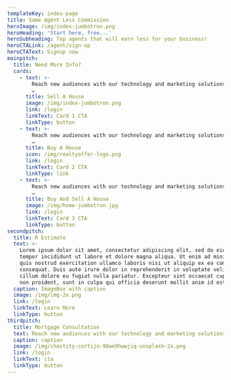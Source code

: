 ```yaml
---
templateKey: index-page
title: Same Agent Less Commission
heroImage: /img/index-jumbotron.png
heroHeading: 'Start here, free...'
heroSubheading: Top agents that will earn less for your business!
heroCTALink: /agent/sign-up
heroCTAText: Signup now
mainpitch:
  title: Need More Info?
  cards:
    - text: >-
        Reach new audiences with our technology and marketing solutions to drive
        …
      title: Sell A House
      image: /img/index-jumbotron.png
      link: /login
      linkText: Card 1 CTA
      linkType: button
    - text: >-
        Reach new audiences with our technology and marketing solutions to drive
        …
      title: Buy A House
      icon: /img/realtyoffer-logo.png
      link: /login
      linkText: Card 2 CTA
      linkType: link
    - text: >-
        Reach new audiences with our technology and marketing solutions to drive
        …
      title: Buy And Sell A House
      image: /img/home-jumbotron.jpg
      link: /login
      linkText: Card 3 CTA
      linkType: button
secondpitch:
  title: R Estimate
  text: >-
    Lorem ipsum dolor sit amet, consectetur adipiscing elit, sed do eiusmod
    tempor incididunt ut labore et dolore magna aliqua. Ut enim ad minim veniam,
    quis nostrud exercitation ullamco laboris nisi ut aliquip ex ea commodo
    consequat. Duis aute irure dolor in reprehenderit in voluptate velit esse
    cillum dolore eu fugiat nulla pariatur. Excepteur sint occaecat cupidatat
    non proident, sunt in culpa qui officia deserunt mollit anim id est laborum.
  caption: ImageBox with caption
  image: /img/img-2x.png
  link: /login
  linkText: Learn More
  linkType: button
thirdpitch:
  title: Mortgage Consultation
  text: Reach new audiences with our technology and marketing solutions to drive
  caption: caption
  image: /img/chastity-cortijo-98we9hwwjiq-unsplash-2x.png
  link: /login
  linkText: cta
  linkType: button
---
```

